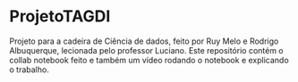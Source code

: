 # ProjetoTAGDI
Projeto para a cadeira de Ciência de dados, feito por Ruy Melo e Rodrigo Albuquerque, lecionada pelo professor Luciano. Este repositório contém o collab notebook feito e também um vídeo rodando o notebook e explicando o trabalho.
